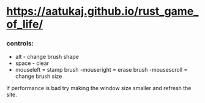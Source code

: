 # https://aatukaj.github.io/rust_game_of_life/

 ### controls:

- alt - change brush shape
- space - clear
- mouseleft = stamp brush
-mouseright = erase brush
-mousescroll = change brush size



If performance is bad try making the window size smaller and refresh the site.



